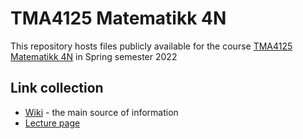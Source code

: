# TMA4125 Matematikk 4N

This repository hosts files publicly available for the course [TMA4125 Matematikk 4N](https://www.ntnu.no/studier/emner/TMA4125) in Spring semester 2022

## Link collection

* [Wiki](https://wiki.math.ntnu.no/tma4125/2022v/start) - the main source of information
* [Lecture page](https://www.ntnu.no/studier/emner/TMA4125)
